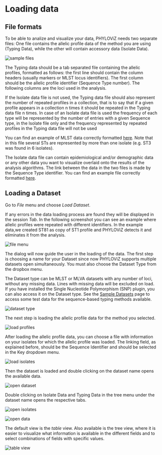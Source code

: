 # Loading data

## File formats

To be able to analize and visualize your data, PHYLOViZ needs two separate files: One file contains the allelic profile data of the method you are using (Typing Data), while the other will contain accessory data (Isolate Data).

![sample files](http://www.phyloviz.net/wiki/dataloading/samplefiles.png)

The Typing data should be a tab separated file containing the allelic profiles, formatted as follows: the first line should contain the column headers (usually markers or MLST locus identifiers). The first column should be the allelic profile identifier (Sequence Type number). The following columns are the loci used in the analysis.

If the Isolate data file is not used, the Typing data file should also represent the number of repeated profiles in a collection, that is to say that if a given profile appears in a collection n times it should be repeated in the Typing data file n times. In case of an Isolate data file is used the frequency of each type will be represented by the number of entries with a given Sequence type, in the Isolate file only and the frequency represented by repeated profiles in the Typing data file will not be used

You can find an example of MLST data correctly formatted [here](http://www.phyloviz.net/wiki/dataloading/sampleAPfile.txt). Note that in this file several STs are represented by more than one isolate (e.g. ST3 was found in 6 isolates).

The Isolate data file can contain epidemiological and/or demographic data or any other data you want to visualize overlaid onto the results of the analysis algorithms. The link between the data in the two files is made by the Sequence Type identifier. You can find an example file correctly formatted [here](http://www.phyloviz.net/wiki/dataloading/sampleADfile.txt).

## Loading a Dataset

Go to _File_ menu and choose _Load Dataset_.

If any errors in the data loading process are found they will be displayed in the session _Tab_. In the following screenshot you can see an example where allelic profiles were repeated with different identifiers. In the example data,we created ST81 as copy of ST1 profile and PHYLOViZ detects it and eliminates it from the analysis.

![file menu](http://www.phyloviz.net/wiki/dataloading/LoadDataset.png)

The dialog will now guide the user in the loading of the data. The first step is choosing a name for your Dataset since now PHYLOViZ supports multiple datasets open simultaneously. You must also choose the Dataset Type from the dropbox menu.

The Dataset type can be MLST or MLVA datasets with any number of loci, without any missing data. Lines with missing data will be excluded on load. If you have installed the Single Nucleotide Polymorphism (SNP) plugin, you can also access it on the Dataset type. See the [Sample Datasets](http://www.phyloviz.net/wiki/sampledatasets/) page to access some test data for the sequence-based typing methods available.

![dataset type](http://www.phyloviz.net/wiki/dataloading/LoadDataSet_1.png)

The next step is loading the allelic profile data for the method you selected.

![load profiles](http://www.phyloviz.net/wiki/dataloading/LoadDataSet_2.png)

After loading the allelic profile data, you can choose a file with information on your isolates for which the allelic profile was loaded. The linking field, as explained before, should be the Sequence Identifier and should be selected in the Key dropdown menu.

![load isolates](http://www.phyloviz.net/wiki/dataloading/LoadDataSet_3.png)

Then the dataset is loaded and double clicking on the dataset name opens the available data.

![open dataset](http://www.phyloviz.net/wiki/dataloading/DataSetloaded.png)

Double clicking on Isolate Data and Typing Data in the tree menu under the dataset name opens the respective tabs.

![open isolates](http://www.phyloviz.net/wiki/dataloading/IsolateData.png)

![open data](http://www.phyloviz.net/wiki/dataloading/TypingData.png)

The default view is the _table_ view. Also available is the tree view, where it is easier to visualize what information is available in the different fields and to select combinations of fields with specific values.

![table view](http://www.phyloviz.net/wiki/dataloading/treeView.png)


